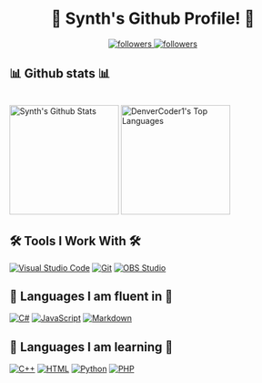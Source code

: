 <h1 align="center">
   👋 Synth's Github Profile! 👋
</h1>

<p align="center">
<a href="https://github.com/synthofficial" title="Follow me on Github!">
    <img alt="followers" title="followers" src="https://img.shields.io/github/followers/synthofficial?color=236ad3&labelColor=1155ba&style=for-the-badge&logo=github&label=Follow"/>
</a>
  <a href="https://twitter.com/7synthh">
    <img alt="followers" title="Follow me on Twitter" src="https://img.shields.io/twitter/follow/SynthZM?color=55960c&labelColor=488207&label=Follow&logo=twitter&logoColor=white&style=for-the-badge"/>
</a>
</p>

<h2 align="left">
    📊 Github stats 📊
</h2>

<p align="left">
<!-- https://github.com/anuraghazra/github-readme-stats -->
  <br/>
    <a href="https://github.com/anuraghazra/github-readme-stats"><img alt="Synth's Github Stats" src="https://denvercoder1-github-readme-stats.vercel.app/api/?username=synthofficial&show_icons=true&count_private=true&theme=react&hide_border=true&bg_color=1F222E&title_color=F85D7F&icon_color=F8D866" height="192px"/></a>
  <a href="https://github.com/anuraghazra/github-readme-stats"><img alt="DenverCoder1's Top Languages" src="https://github-readme-stats.vercel.app/api/top-langs/?username=synthofficial&langs_count=8&layout=compact&theme=react&hide_border=true&bg_color=1F222E&title_color=F85D7F&icon_color=F8D866" height="192px"/></a>
</p>

<h2 align="left"> 🛠️ Tools I Work With 🛠️</h2>

<p align="left">
<a href="#"><img alt="Visual Studio Code" src="https://img.shields.io/badge/Visual%20Studio%20Code-0078d7.svg?logo=visual-studio-code&logoColor=white"></a>
<a href="#"><img alt="Git" src="https://img.shields.io/badge/Git%20-%23F05033.svg?logo=git&logoColor=white"></a>
<a href="#"><img alt="OBS Studio" src="https://img.shields.io/badge/-OBS%20Studio-302E31?logo=obs-studio&logoColor=white"></a>

</p>

<h2 align="left"> 📘 Languages I am fluent in 📘 </h2>

<p align="left">
<a href="#"><img alt="C#" src="https://img.shields.io/badge/C%23%20-%23239120.svg?logo=c-sharp&logoColor=white"></a> <a href="#"><img alt="JavaScript" src="https://img.shields.io/badge/JavaScript%20-%23F7DF1E.svg?logo=javascript&logoColor=black"></a> <a href="https://github.com/search?q=user%3ADenverCoder1+is%3Arepo+language%3Amarkdown"><img alt="Markdown" src="https://img.shields.io/badge/Markdown-%23000000.svg?logo=markdown&logoColor=white"></a>
</p>

<h2 align="left"> 📕 Languages I am learning 📕 </h2>

<p align="left">

<a href=""><img alt="C++" src="https://img.shields.io/badge/C++%20-%2300599C.svg?logo=c%2B%2B&logoColor=white"></a> <a href=""><img alt="HTML" src="https://img.shields.io/badge/HTML%20-%23E34F26.svg?logo=html5&logoColor=white"></a> <a href=""><img alt="Python" src="https://img.shields.io/badge/Python%20-%2314354C.svg?logo=python&logoColor=white"></a> <a href=""><img alt="PHP" src="https://img.shields.io/badge/PHP-%23777BB4.svg?logo=php&logoColor=white"></a>





</p>
